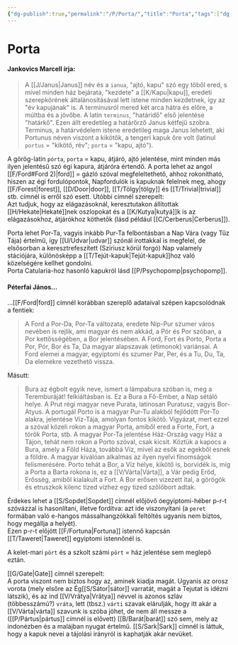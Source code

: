 ```yaml
---
{"dg-publish":true,"permalink":"/P/Porta/","title":"Porta","tags":["dg_uploaded"],"created":"2023-11-07T05:26","updated":"2023-11-08T04:13"}
---
```



# Porta

#### Jankovics Marcell írja:

> A [[J/Janus\|Janus]] név és a `ianua`, "ajtó, kapu" szó egy tőből ered, s mivel minden ház bejárata, "kezdete" a [[K/Kapu\|kapu]], eredeti szerepkörének általánosításával lett istene minden kezdetnek, így az "év kapujának" is. A terminusról mered két arca hátra és előre, a múltba és a jövőbe. A latin `terminus`, "határidő" első jelentése "határkő". Ezen állt eredetileg a határőrző Janus kétfejű szobra. Terminus, a határvédelem istene eredetileg maga Janus lehetett, aki Portunus néven viszont a kikötők, a tengeri kapuk őre volt (latinul `portus` = "kikötő, rév"; `porta` = "kapu, ajtó").  

A görög-latin `pórta`, `porta` = kapu, átjáró, ajtó jelentése, mint minden más ilyen jelentésű szó égi kapura, átjáróra értendő. A porta lehet az angol [[F/Ford#Ford 2)\|ford]] = gázló szóval megfeleltethető, ahhoz rokonítható, hiszen az égi fordulópontok, Napfordulók is kapuknak felelnek meg, ahogy [[F/Forest\|forest]], [[D/Door\|door]], [[T/Tölgy\|tölgy]] és [[T/Trivial\|trivial]] stb. címnél is erről szó esett. Utóbbi címnél szerepelt:  
Azt tudjuk, hogy az elágazásoknál, keresztutakon állítottak [[H/Hekate\|Hekaté]]nek oszlopokat és a [[K/Kutya\|kutyá]]k is az elágazásokhoz, átjárókhoz köthetők (lásd például [[C/Cerberus\|Cerberus]]).  

Porta lehet Por-Ta, vagyis inkább Pur-Ta felbontásban a Nap Vára (vagy Tűz Tája) értelmű, így [[U/Udvar\|udvar]] szónál írottakkal is megfelel, de elsősorban a keresztrefeszített (Szíriusz körül forgó) Nap valamely stációjára, különösképp a [[T/Tejút-kapuk\|Tejút-kapuk]]hoz való közelségére kellhet gondolni.  
Porta Catularia-hoz hasonló kapukról lásd [[P/Psychopomp\|psychopomp]].  

#### Péterfai János...

...[[F/Ford\|ford]] címnél korábban szereplő adataival szépen kapcsolódnak a fentiek:  
> A Ford a Por-Da, Por-Ta változata, eredete Níp-Pur szumer város nevében is rejlik, ami magyar és nem akkád, a Pór és Por szóban, a Por kettősségében, a Bor jelentésében. A Ford, Fort és Porto, Porta a Por, Pór, Bor és Ta, Da magyar alapszavak (etimonok) variánsai. A Ford elemei a magyar, egyiptomi és szumer Par, Per, és a Tu, Du, Ta, Da elemekre vezethető vissza.  

Másutt:  
> Bura az égbolt egyik neve, ismert a lámpabura szóban is, meg a Teremburáját! felkiáltásban is. Ez a Bura a Fő-Ember, a Nap sétáló helye. A Prut régi magyar neve Purata, latinosan Puratusz, vagyis Bor-Atyus. A portugál Porto is a magyar Pur-Tu alakból fejlődött Por-To alakra, jelentése Víz-Tája, amolyan fontos kikötő. Vigyázat, mert ezzel a szóval közeli rokon a magyar Porta, amiből ered a Forte, Fort, a török Porta, stb. A magyar Por-Ta jelentése Ház-Ország vagy Ház a Tájon, tehát nem rokon a Porto szóval, csak kicsit. Köztük a kapocs a Bura, amely a Föld Háza, továbbá Víz, mivel az esők az egekből esnek a földre. A magyar kiválóan alkalmas az ilyen nyelvi finomságok felismerésére. Porto tehát a Bor, a Víz helye, kikötő is, borvidék is, míg a Porta a Barta rokona is, ez a [[V/Várta\|Várta]], a Vár pedig Erőd, Erősség, amiből kialakult a Fort. A Bor erősen vizezett ital, a görögök és etruszkok kilenc tized vízhez egy tized szőlőbort adtak.  

Érdekes lehet a [[S/Sopdet\|Sopdet]] címnél előjövő óegyiptomi-héber p-r-t szóvázzal is hasonlítani, illetve fordítva: azt ide viszonyítani (a `peret` formában való e-hangos mássalhangzókkali feltöltés ugyanis nem biztos, hogy megállja a helyét).  
Ezen p-r-t előjött [[F/Fortuna\|Fortuna]] istennő kapcsán [[T/Taweret\|Taweret]] egyiptomi istennőnél is.  

A kelet-mari `pört` és a szkolt számi `pört` = ház jelentése sem meglepő eztán.  

[[G/Gate\|Gate]] címnél szerepelt:  
A porta viszont nem biztos hogy az, aminek kiadja magát. Ugyanis az orosz vorota (mely elsőre az Ég[[S/Sátor\|sátor]] varratát, magát a Tejutat is idézni látszik), és az ind [[V/Vrâtya\|Vrâtya]] névvel is azonos szláv (többesszámú?) `vráta`, lett (tbsz.) `várti` szavak elárulják, hogy itt akár a [[V/Várta\|várta]] szavunk is szóba jöhet, de nem áll messze a ([[P/Pártus\|pártus]] címnél is elővett) [[B/Barát\|barát]] szó sem, mely az indonézben és a malájban nyugat értelmű. [[S/Sark\|Sark]] címnél is láttuk, hogy a kapuk nevei a tájolási irányról is kaphatják akár nevüket.  